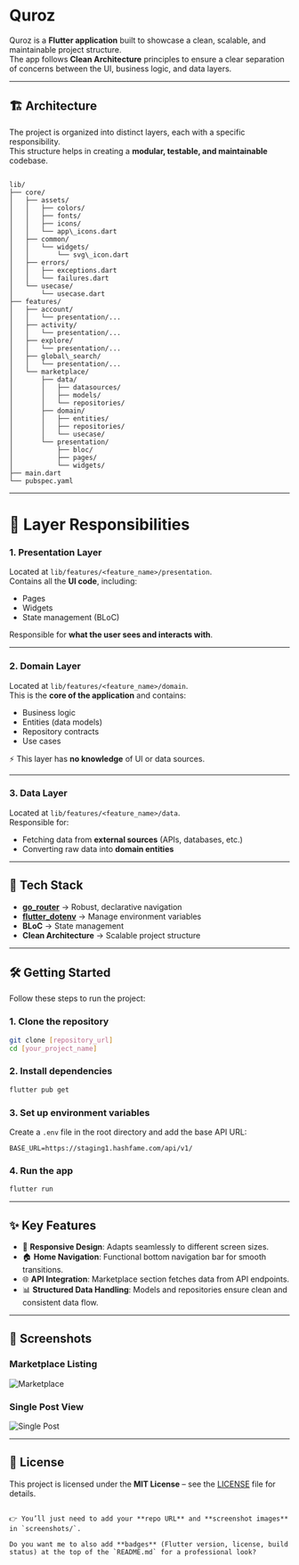 # Quroz

Quroz is a **Flutter application** built to showcase a clean, scalable, and maintainable project structure.  
The app follows **Clean Architecture** principles to ensure a clear separation of concerns between the UI, business logic, and data layers.

---

## 🏗️ Architecture

The project is organized into distinct layers, each with a specific responsibility.  
This structure helps in creating a **modular, testable, and maintainable** codebase.

```

lib/
├── core/
│   ├── assets/
│   │   ├── colors/
│   │   ├── fonts/
│   │   ├── icons/
│   │   └── app\_icons.dart
│   ├── common/
│   │   └── widgets/
│   │       └── svg\_icon.dart
│   ├── errors/
│   │   ├── exceptions.dart
│   │   └── failures.dart
│   └── usecase/
│       └── usecase.dart
├── features/
│   ├── account/
│   │   └── presentation/...
│   ├── activity/
│   │   └── presentation/...
│   ├── explore/
│   │   └── presentation/...
│   ├── global\_search/
│   │   └── presentation/...
│   └── marketplace/
│       ├── data/
│       │   ├── datasources/
│       │   ├── models/
│       │   └── repositories/
│       ├── domain/
│       │   ├── entities/
│       │   ├── repositories/
│       │   └── usecase/
│       └── presentation/
│           ├── bloc/
│           ├── pages/
│           └── widgets/
├── main.dart
└── pubspec.yaml

````

---

# 📂 Layer Responsibilities

### 1. Presentation Layer
Located at `lib/features/<feature_name>/presentation`.  
Contains all the **UI code**, including:
- Pages
- Widgets
- State management (BLoC)

Responsible for **what the user sees and interacts with**.

---

### 2. Domain Layer
Located at `lib/features/<feature_name>/domain`.  
This is the **core of the application** and contains:
- Business logic
- Entities (data models)
- Repository contracts
- Use cases

⚡ This layer has **no knowledge** of UI or data sources.

---

### 3. Data Layer
Located at `lib/features/<feature_name>/data`.  
Responsible for:
- Fetching data from **external sources** (APIs, databases, etc.)
- Converting raw data into **domain entities**

---

## 🚀 Tech Stack

- **[go_router](https://pub.dev/packages/go_router)** → Robust, declarative navigation  
- **[flutter_dotenv](https://pub.dev/packages/flutter_dotenv)** → Manage environment variables  
- **BLoC** → State management  
- **Clean Architecture** → Scalable project structure  

---

## 🛠️ Getting Started

Follow these steps to run the project:

### 1. Clone the repository
```bash
git clone [repository_url]
cd [your_project_name]
````

### 2. Install dependencies

```bash
flutter pub get
```

### 3. Set up environment variables

Create a `.env` file in the root directory and add the base API URL:

```
BASE_URL=https://staging1.hashfame.com/api/v1/
```

### 4. Run the app

```bash
flutter run
```

---

## ✨ Key Features

* 📱 **Responsive Design**: Adapts seamlessly to different screen sizes.
* 🏠 **Home Navigation**: Functional bottom navigation bar for smooth transitions.
* 🌐 **API Integration**: Marketplace section fetches data from API endpoints.
* 📊 **Structured Data Handling**: Models and repositories ensure clean and consistent data flow.

---

## 📸 Screenshots

### Marketplace Listing

![Marketplace](screenshots/sc1.png)

### Single Post View

![Single Post](screenshots/sc2.png)

---

## 📜 License

This project is licensed under the **MIT License** – see the [LICENSE](LICENSE) file for details.

```

👉 You’ll just need to add your **repo URL** and **screenshot images** in `screenshots/`.  

Do you want me to also add **badges** (Flutter version, license, build status) at the top of the `README.md` for a professional look?